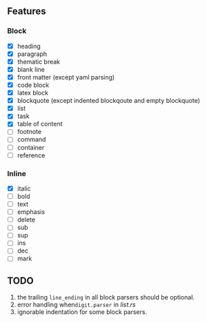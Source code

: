 ## Features

### Block

- [x] heading
- [x] paragraph
- [x] thematic break
- [x] blank line
- [x] front matter (except yaml parsing)
- [x] code block
- [x] latex block
- [x] blockquote (except indented blockqoute and empty blockquote)
- [x] list
- [x] task
- [x] table of content
- [ ] footnote
- [ ] command
- [ ] container
- [ ] reference

### Inline

- [x] italic
- [ ] bold
- [ ] text
- [ ] emphasis
- [ ] delete
- [ ] sub
- [ ] sup
- [ ] ins
- [ ] dec
- [ ] mark

## TODO

1. the trailing `line_ending` in all block parsers should be optional.
2. error handling when`digit.parser` in _list.rs_
3. ignorable indentation for some block parsers.
